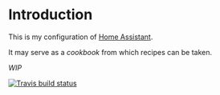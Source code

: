 Introduction
============

This is my configuration of [Home Assistant](https://home-assistant.io/).

It may serve as a *cookbook* from which recipes can be taken.

*WIP*

[![Travis build status](https://travis-ci.org/kfowlks/Home-AssistantConfig.svg?branch=master)](https://travis-ci.org/kfowlks)


